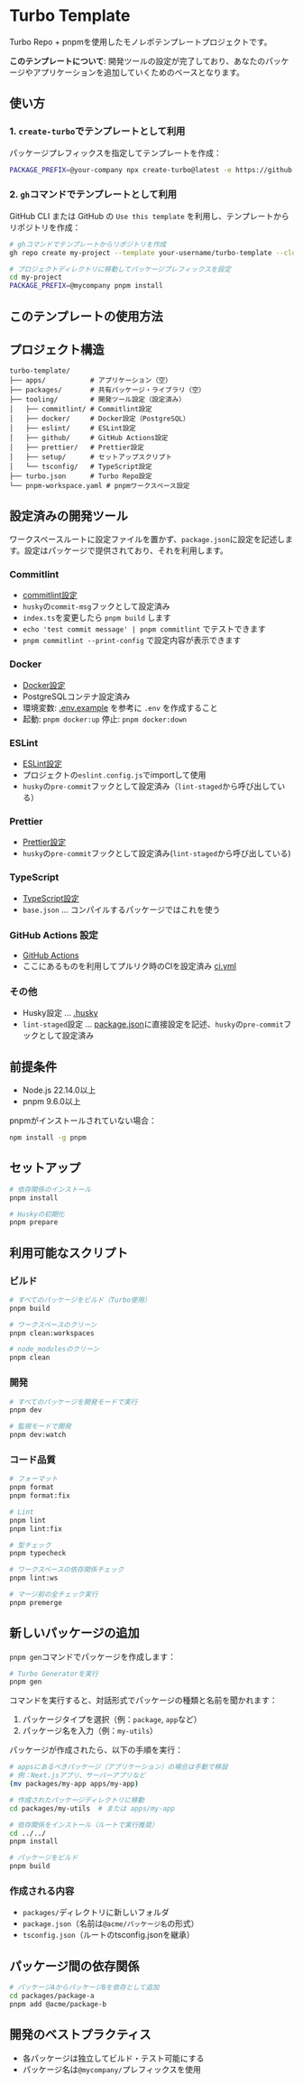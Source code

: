 # Turbo Template

Turbo Repo + pnpmを使用したモノレポテンプレートプロジェクトです。

**このテンプレートについて**: 開発ツールの設定が完了しており、あなたのパッケージやアプリケーションを追加していくためのベースとなります。

## 使い方

### 1. `create-turbo`でテンプレートとして利用

パッケージプレフィックスを指定してテンプレートを作成：

```bash
PACKAGE_PREFIX=@your-company npx create-turbo@latest -e https://github.com/aromarious/turbo-template your-project
```

### 2. `gh`コマンドでテンプレートとして利用

GitHub CLI または GitHub の `Use this template` を利用し、テンプレートからリポジトリを作成：

```bash
# ghコマンドでテンプレートからリポジトリを作成
gh repo create my-project --template your-username/turbo-template --clone

# プロジェクトディレクトリに移動してパッケージプレフィックスを設定
cd my-project
PACKAGE_PREFIX=@mycompany pnpm install
```

## このテンプレートの使用方法

## プロジェクト構造

```
turbo-template/
├── apps/           # アプリケーション（空）
├── packages/       # 共有パッケージ・ライブラリ（空）
├── tooling/        # 開発ツール設定（設定済み）
│   ├── commitlint/ # Commitlint設定
│   ├── docker/     # Docker設定（PostgreSQL）
│   ├── eslint/     # ESLint設定
│   ├── github/     # GitHub Actions設定
│   ├── prettier/   # Prettier設定
│   ├── setup/      # セットアップスクリプト
│   └── tsconfig/   # TypeScript設定
├── turbo.json      # Turbo Repo設定
└── pnpm-workspace.yaml # pnpmワークスペース設定
```

## 設定済みの開発ツール

ワークスペースルートに設定ファイルを置かず、`package.json`に設定を記述します。設定はパッケージで提供されており、それを利用します。

### Commitlint
- [commitlint設定](./tooling/commitlint/src/index.ts)
- `husky`の`commit-msg`フックとして設定済み
- `index.ts`を変更したら `pnpm build` します
- `echo 'test commit message' | pnpm commitlint` でテストできます
- `pnpm commitlint --print-config` で設定内容が表示できます

### Docker
- [Docker設定](./tooling/docker/README.md)
- PostgreSQLコンテナ設定済み
- 環境変数: [.env.example](./.env.example) を参考に `.env` を作成すること
- 起動: `pnpm docker:up` 停止: `pnpm docker:down`

### ESLint
- [ESLint設定](./tooling/eslint/)
- プロジェクトの`eslint.config.js`でimportして使用
- `husky`の`pre-commit`フックとして設定済み（`lint-staged`から呼び出している）

### Prettier
- [Prettier設定](./tooling/prettier/index.js)
- `husky`の`pre-commit`フックとして設定済み(`lint-staged`から呼び出している)

### TypeScript
- [TypeScript設定](./tooling/typescript/)
- `base.json` … コンパイルするパッケージではこれを使う

### GitHub Actions 設定
- [GitHub Actions](./tooling/github/)
- ここにあるものを利用してプルリク時のCIを設定済み [ci.yml](./.github/workflows/ci.yml)

### その他
- Husky設定 ... [.husky](./.husky)
- `lint-staged`設定 ... [package.json](./package.json)に直接設定を記述、`husky`の`pre-commit`フックとして設定済み

## 前提条件

- Node.js 22.14.0以上
- pnpm 9.6.0以上

pnpmがインストールされていない場合：
```bash
npm install -g pnpm
```

## セットアップ

```bash
# 依存関係のインストール
pnpm install

# Huskyの初期化
pnpm prepare
```

## 利用可能なスクリプト

### ビルド

```bash
# すべてのパッケージをビルド（Turbo使用）
pnpm build

# ワークスペースのクリーン
pnpm clean:workspaces

# node_modulesのクリーン
pnpm clean
```

### 開発

```bash
# すべてのパッケージを開発モードで実行
pnpm dev

# 監視モードで開発
pnpm dev:watch
```

### コード品質

```bash
# フォーマット
pnpm format
pnpm format:fix

# Lint
pnpm lint
pnpm lint:fix

# 型チェック
pnpm typecheck

# ワークスペースの依存関係チェック
pnpm lint:ws

# マージ前の全チェック実行
pnpm premerge
```

## 新しいパッケージの追加

`pnpm gen`コマンドでパッケージを作成します：

```bash
# Turbo Generatorを実行
pnpm gen
```

コマンドを実行すると、対話形式でパッケージの種類と名前を聞かれます：

1. パッケージタイプを選択（例：`package`, `app`など）
2. パッケージ名を入力（例：`my-utils`）

パッケージが作成されたら、以下の手順を実行：

```bash
# appsにあるべきパッケージ（アプリケーション）の場合は手動で移設
# 例：Next.jsアプリ、サーバーアプリなど
(mv packages/my-app apps/my-app)

# 作成されたパッケージディレクトリに移動
cd packages/my-utils  # または apps/my-app

# 依存関係をインストール（ルートで実行推奨）
cd ../../
pnpm install

# パッケージをビルド
pnpm build
```

### 作成される内容

- `packages/`ディレクトリに新しいフォルダ
- `package.json`（名前は`@acme/パッケージ名`の形式）
- `tsconfig.json`（ルートのtsconfig.jsonを継承）

## パッケージ間の依存関係

```bash
# パッケージAからパッケージBを依存として追加
cd packages/package-a
pnpm add @acme/package-b
```

## 開発のベストプラクティス

- 各パッケージは独立してビルド・テスト可能にする
- パッケージ名は`@mycompany/`プレフィックスを使用
